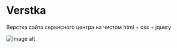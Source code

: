 # Verstka
Верстка сайта сервисного центра на чистом html + css + jquery


![Image alt](https://github.com/DmitryAlex123/Verstka/raw/master/blob/image.png)
